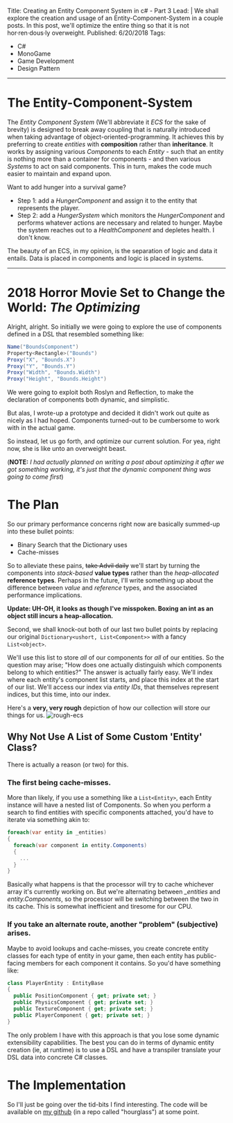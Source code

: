 Title: Creating an Entity Component System in c# - Part 3
Lead: |
    We shall explore the creation and usage of an Entity-Component-System in a couple posts.
    In this post, we'll optimize the entire thing so that it is not  hor·ren·dous·ly overweight.
Published: 6/20/2018
Tags:
 - C#
 - MonoGame
 - Game Development
 - Design Pattern
---
# The Entity-Component-System
The *Entity Component System* (We'll abbreviate it *ECS* for the sake of brevity) is designed to break away coupling that is naturally introduced when taking advantage of object-oriented-programming.
It achieves this by preferring to create *entities* with **composition** rather than **inheritance**.
It works by assigning various *Components* to each *Entity* - such that an entity is nothing more than a container for components - and then various *Systems* to act on said components. This in turn, makes the code much easier to maintain and expand upon.

Want to add hunger into a survival game?
  * Step 1: add a *HungerComponent* and assign it to the entity that represents the player.
  * Step 2: add a *HungerSystem* which monitors the *HungerComponent* and performs whatever actions are necessary and related to hunger. Maybe the system reaches out to a *HealthComponent* and depletes health. I don't know.

The beauty of an ECS, in my opinion, is the separation of logic and data it entails. Data is placed in components and logic is placed in systems.

-------------------------
# 2018 Horror Movie Set to Change the World: *The Optimizing*

Alright, alright. So initially we were going to explore the use of components defined in a DSL that resembled something like:
```cs
Name("BoundsComponent")
Property<Rectangle>("Bounds")
Proxy("X", "Bounds.X")
Proxy("Y", "Bounds.Y")
Proxy("Width", "Bounds.Width")
Proxy("Height", "Bounds.Height")
```
We were going to exploit both Roslyn and Reflection, to make the declaration of components both dynamic, and simplistic.

But alas, I wrote-up a prototype and decided it didn't work out quite as nicely as I had hoped. Components turned-out to be cumbersome to work with in the actual game.

So instead, let us  go forth, and optimize our current solution. For yea, right now, she is like unto an overweight beast.

(**NOTE:** *I had actually planned on writing a post about optimizing it after we got something working, it's just that the dynamic component thing was going to come first*)

# The Plan
So our primary performance concerns right now are basically summed-up into these  bullet points:
  * Binary Search that the Dictionary uses
  * Cache-misses

So to alleviate these pains, ~~take Advil daily~~ we'll start by turning the components into *stack-based* **value types** rather than the *heap-allocated* **reference types**. Perhaps in the future, I'll write something up about the difference between *value* and *reference* types, and the associated performance implications.

**Update: UH-OH, it looks as though I've misspoken. Boxing an int as an object still incurs a heap-allocation.** 

Second, we shall knock-out both of our last two bullet points by replacing our original `Dictionary<ushort, List<Component>>` with a fancy `List<object>`.

We'll use this list to store *all* of our components for *all* of our entities.
So the question may arise; "How does one actually distinguish which components belong to which entities?" The answer is actually fairly easy. We'll index where each entity's component list starts, and place this index at the start of our list. We'll access our index via *entity IDs*, that themselves represent indices, but this time, into our index.

Here's a **very, very rough** depiction of how our collection will store our things for us.
![rough-ecs](/resources/blog/entity-component-system-part3/roughecs.PNG)


## Why Not Use A List of Some Custom 'Entity' Class?
There is actually a reason (or two) for this.
### The first being cache-misses.
More than likely, if you use a something like a `List<Entity>`, each Entity instance will have a nested list of Components. So when you perform a search to find entities with specific components attached, you'd have to iterate via something akin to:
```cs
foreach(var entity in _entities)
{
  foreach(var component in entity.Components)
  {
    ...
  }
}
```
Basically what happens is that the processor will try to cache whichever array it's currently working on. But we're alternating between *_entities* and *entity.Components*, so the processor will be switching between the two in its cache. This is somewhat inefficient and tiresome for our CPU. 

### If you take an alternate route, another "problem" (subjective) arises.
Maybe to avoid lookups and cache-misses, you create concrete entity classes for each type of entity in your game, then each entity has public-facing members for each component it contains. So you'd have something like:
```cs
class PlayerEntity : EntityBase
{
  public PositionComponent { get; private set; }
  public PhysicsComponent { get; private set; }
  public TextureComponent { get; private set; }
  public PlayerComponent { get; private set; }
}
```
The only problem I have with this approach is that you lose some dynamic extensibility capabilities. The best you can do in terms of dynamic entity creation (ie, at runtime) is to use a DSL and have a transpiler translate your DSL data into concrete C# classes.


# The Implementation
So I'll just be going over the tid-bits I find interesting.
The code will be available on [my github](https://github.com/icecreamburglar) (in a repo called "hourglass") at some point.


